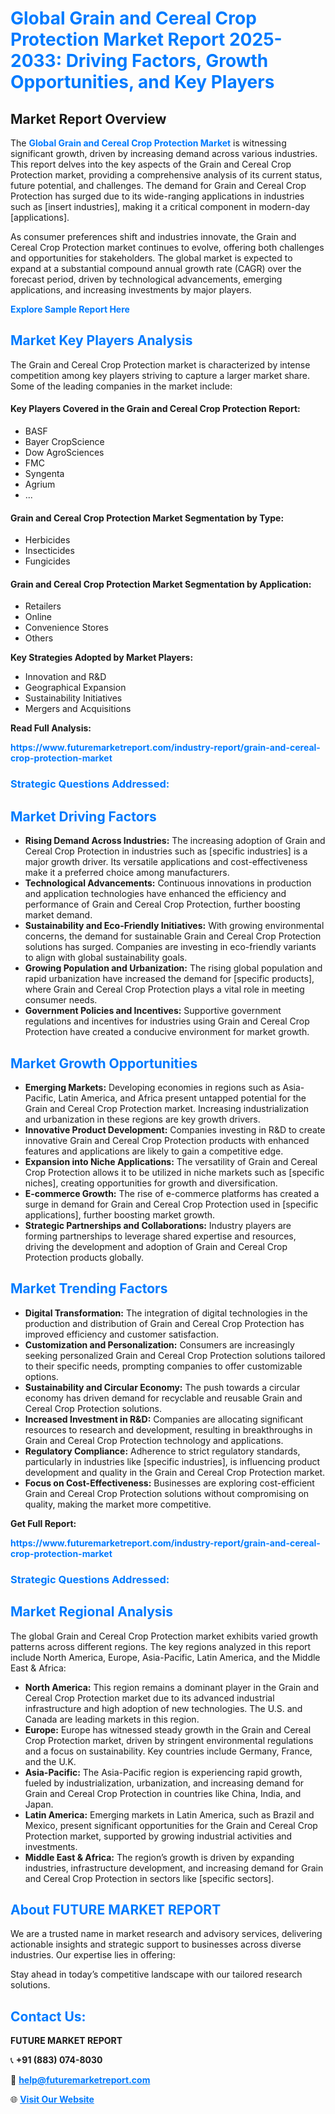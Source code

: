 <h1 style="color: #007BFF;">Global Grain and Cereal Crop Protection Market Report 2025-2033: Driving Factors, Growth Opportunities, and Key Players</h1>

<section id="overview">
<h2>Market Report Overview</h2>
<p>The <a href="https://www.futuremarketreport.com/industry-report/grain-and-cereal-crop-protection-market" style="color: #007BFF; text-decoration: none;"><strong>Global Grain and Cereal Crop Protection Market</strong></a> is witnessing significant growth, driven by increasing demand across various industries. This report delves into the key aspects of the Grain and Cereal Crop Protection market, providing a comprehensive analysis of its current status, future potential, and challenges. The demand for Grain and Cereal Crop Protection has surged due to its wide-ranging applications in industries such as [insert industries], making it a critical component in modern-day [applications].</p>
<p>As consumer preferences shift and industries innovate, the Grain and Cereal Crop Protection market continues to evolve, offering both challenges and opportunities for stakeholders. The global market is expected to expand at a substantial compound annual growth rate (CAGR) over the forecast period, driven by technological advancements, emerging applications, and increasing investments by major players.</p>
</section>

<section id="overview">
<p><a href="https://www.futuremarketreport.com/request-sample/reportId=97586" style="color: #007BFF; text-decoration: none;"><strong>Explore Sample Report Here</strong></a></p>
</section>

<section id="key-players">
<h2 style="color: #007BFF;">Market Key Players Analysis</h2>
<p>The Grain and Cereal Crop Protection market is characterized by intense competition among key players striving to capture a larger market share. Some of the leading companies in the market include:</p>
<h4>Key Players Covered in the Grain and Cereal Crop Protection Report:</h4>
<ul><li>BASF</li><li>Bayer CropScience</li><li>Dow AgroSciences</li><li>FMC</li><li>Syngenta</li><li>Agrium</li><li>...</li></ul>
<h4>Grain and Cereal Crop Protection Market Segmentation by Type:</h4>
<ul><li>Herbicides</li><li>Insecticides</li><li>Fungicides</li></ul>

<h4>Grain and Cereal Crop Protection Market Segmentation by Application:</h4>
<ul><li>Retailers</li><li>Online</li><li>Convenience Stores</li><li>Others</li></ul>
<p><strong>Key Strategies Adopted by Market Players:</strong></p>
<ul>
<li>Innovation and R&D</li>
<li>Geographical Expansion</li>
<li>Sustainability Initiatives</li>
<li>Mergers and Acquisitions</li>
</ul>
</section>

<section>
<p><strong>Read Full Analysis: </strong></p><a href="https://www.futuremarketreport.com/industry-report/grain-and-cereal-crop-protection-market" style="color: #007BFF; text-decoration: none;"><strong>https://www.futuremarketreport.com/industry-report/grain-and-cereal-crop-protection-market</strong></a>
<h3 style="color: #007BFF;">Strategic Questions Addressed:</h3>
</section>

<section id="driving-factors">
<h2 style="color: #007BFF;">Market Driving Factors</h2>
<ul>
<li><strong>Rising Demand Across Industries:</strong> The increasing adoption of Grain and Cereal Crop Protection in industries such as [specific industries] is a major growth driver. Its versatile applications and cost-effectiveness make it a preferred choice among manufacturers.</li>
<li><strong>Technological Advancements:</strong> Continuous innovations in production and application technologies have enhanced the efficiency and performance of Grain and Cereal Crop Protection, further boosting market demand.</li>
<li><strong>Sustainability and Eco-Friendly Initiatives:</strong> With growing environmental concerns, the demand for sustainable Grain and Cereal Crop Protection solutions has surged. Companies are investing in eco-friendly variants to align with global sustainability goals.</li>
<li><strong>Growing Population and Urbanization:</strong> The rising global population and rapid urbanization have increased the demand for [specific products], where Grain and Cereal Crop Protection plays a vital role in meeting consumer needs.</li>
<li><strong>Government Policies and Incentives:</strong> Supportive government regulations and incentives for industries using Grain and Cereal Crop Protection have created a conducive environment for market growth.</li>
</ul>
</section>

<section id="growth-opportunities">
<h2 style="color: #007BFF;">Market Growth Opportunities</h2>
<ul>
<li><strong>Emerging Markets:</strong> Developing economies in regions such as Asia-Pacific, Latin America, and Africa present untapped potential for the Grain and Cereal Crop Protection market. Increasing industrialization and urbanization in these regions are key growth drivers.</li>
<li><strong>Innovative Product Development:</strong> Companies investing in R&D to create innovative Grain and Cereal Crop Protection products with enhanced features and applications are likely to gain a competitive edge.</li>
<li><strong>Expansion into Niche Applications:</strong> The versatility of Grain and Cereal Crop Protection allows it to be utilized in niche markets such as [specific niches], creating opportunities for growth and diversification.</li>
<li><strong>E-commerce Growth:</strong> The rise of e-commerce platforms has created a surge in demand for Grain and Cereal Crop Protection used in [specific applications], further boosting market growth.</li>
<li><strong>Strategic Partnerships and Collaborations:</strong> Industry players are forming partnerships to leverage shared expertise and resources, driving the development and adoption of Grain and Cereal Crop Protection products globally.</li>
</ul>
</section>

<section id="trending-factors">
<h2 style="color: #007BFF;">Market Trending Factors</h2>
<ul>
<li><strong>Digital Transformation:</strong> The integration of digital technologies in the production and distribution of Grain and Cereal Crop Protection has improved efficiency and customer satisfaction.</li>
<li><strong>Customization and Personalization:</strong> Consumers are increasingly seeking personalized Grain and Cereal Crop Protection solutions tailored to their specific needs, prompting companies to offer customizable options.</li>
<li><strong>Sustainability and Circular Economy:</strong> The push towards a circular economy has driven demand for recyclable and reusable Grain and Cereal Crop Protection solutions.</li>
<li><strong>Increased Investment in R&D:</strong> Companies are allocating significant resources to research and development, resulting in breakthroughs in Grain and Cereal Crop Protection technology and applications.</li>
<li><strong>Regulatory Compliance:</strong> Adherence to strict regulatory standards, particularly in industries like [specific industries], is influencing product development and quality in the Grain and Cereal Crop Protection market.</li>
<li><strong>Focus on Cost-Effectiveness:</strong> Businesses are exploring cost-efficient Grain and Cereal Crop Protection solutions without compromising on quality, making the market more competitive.</li>
</ul>
</section>

<section>
<p><strong>Get Full Report: </strong></p><a href="https://www.futuremarketreport.com/industry-report/grain-and-cereal-crop-protection-market" style="color: #007BFF; text-decoration: none;"><strong>https://www.futuremarketreport.com/industry-report/grain-and-cereal-crop-protection-market</strong></a>
<h3 style="color: #007BFF;">Strategic Questions Addressed:</h3>
</section>


<section id="regional-analysis">
<h2 style="color: #007BFF;">Market Regional Analysis</h2>
<p>The global Grain and Cereal Crop Protection market exhibits varied growth patterns across different regions. The key regions analyzed in this report include North America, Europe, Asia-Pacific, Latin America, and the Middle East & Africa:</p>
<ul>
<li><strong>North America:</strong> This region remains a dominant player in the Grain and Cereal Crop Protection market due to its advanced industrial infrastructure and high adoption of new technologies. The U.S. and Canada are leading markets in this region.</li>
<li><strong>Europe:</strong> Europe has witnessed steady growth in the Grain and Cereal Crop Protection market, driven by stringent environmental regulations and a focus on sustainability. Key countries include Germany, France, and the U.K.</li>
<li><strong>Asia-Pacific:</strong> The Asia-Pacific region is experiencing rapid growth, fueled by industrialization, urbanization, and increasing demand for Grain and Cereal Crop Protection in countries like China, India, and Japan.</li>
<li><strong>Latin America:</strong> Emerging markets in Latin America, such as Brazil and Mexico, present significant opportunities for the Grain and Cereal Crop Protection market, supported by growing industrial activities and investments.</li>
<li><strong>Middle East & Africa:</strong> The region’s growth is driven by expanding industries, infrastructure development, and increasing demand for Grain and Cereal Crop Protection in sectors like [specific sectors].</li>
</ul>
</section>

<footer>
<h2 style="color: #007BFF;">About FUTURE MARKET REPORT</h2>
<p>We are a trusted name in market research and advisory services, delivering actionable insights and strategic support to businesses across diverse industries. Our expertise lies in offering:</p>

<p>Stay ahead in today’s competitive landscape with our tailored research solutions.</p>

<h2 style="color: #007BFF;">Contact Us:</h2>
<p><strong>FUTURE MARKET REPORT</strong></p>
<p>📞 <strong>+91 (883) 074-8030</strong></p>
<p>📧 <strong><a href="mailto:help@futuremarketreport.com" style="color: #007BFF;">help@futuremarketreport.com</a></strong></p>
<p>🌐 <strong><a href="https://www.futuremarketreport.com/" style="color: #007BFF;">Visit Our Website</a></strong></p>
</footer>